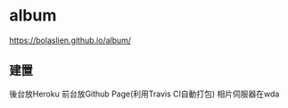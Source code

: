 # album
https://bolaslien.github.io/album/

## 建置
後台放Heroku
前台放Github Page(利用Travis CI自動打包)
相片伺服器在wda
